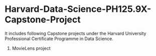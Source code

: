 # Harvard-Data-Science-PH125.9X-Capstone-Project
It includes following Capstone projects under the Harvard University Professional Certificate Programme in Data Science. 
1. MovieLens project 

